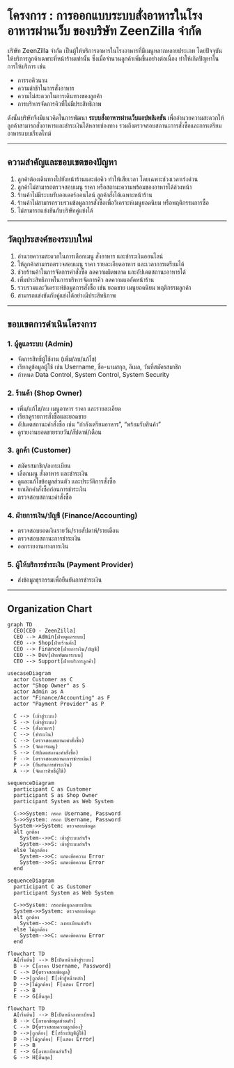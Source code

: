 # โครงการ : การออกแบบระบบสั่งอาหารในโรงอาหารผ่านเว็บ ของบริษัท ZeenZilla จำกัด

บริษัท ZeenZilla จำกัด เป็นผู้ให้บริการอาหารในโรงอาหารที่มีเมนูหลากหลายประเภท โดยปัจจุบันให้บริการลูกค้าเฉพาะที่หน้าร้านเท่านั้น ซึ่งเมื่อจำนวนลูกค้าเพิ่มขึ้นอย่างต่อเนื่อง ทำให้เกิดปัญหาในการให้บริการ เช่น  
- การรอคิวนาน  
- ความล่าช้าในการสั่งอาหาร  
- ความไม่สะดวกในการเดินทางของลูกค้า  
- การบริหารจัดการคิวที่ไม่มีประสิทธิภาพ  

ดังนั้นบริษัทจึงมีแนวคิดในการพัฒนา **ระบบสั่งอาหารผ่านเว็บแอปพลิเคชัน** เพื่ออำนวยความสะดวกให้ลูกค้าสามารถสั่งอาหารและชำระเงินได้หลายช่องทาง รวมถึงตรวจสอบสถานะการสั่งซื้อและการเตรียมอาหารแบบเรียลไทม์  

---

## ความสำคัญและขอบเขตของปัญหา
1. ลูกค้าต้องเดินทางไปยังหน้าร้านและต่อคิว ทำให้เสียเวลา โดยเฉพาะช่วงเวลาเร่งด่วน  
2. ลูกค้าไม่สามารถตรวจสอบเมนู ราคา หรือสถานะความพร้อมของอาหารได้ล่วงหน้า  
3. ร้านค้าไม่มีระบบรับออเดอร์ออนไลน์ ลูกค้าสั่งได้เฉพาะหน้าร้าน  
4. ร้านค้าไม่สามารถรวบรวมข้อมูลการสั่งซื้อเพื่อวิเคราะห์เมนูยอดนิยม หรือพฤติกรรมการซื้อ  
5. ไม่สามารถแข่งขันกับบริษัทคู่แข่งได้  

---

## วัตถุประสงค์ของระบบใหม่
1. อำนวยความสะดวกในการเลือกเมนู สั่งอาหาร และชำระเงินออนไลน์  
2. ให้ลูกค้าสามารถตรวจสอบเมนู ราคา รายละเอียดอาหาร และเวลาการเตรียมได้  
3. ช่วยร้านค้าในการจัดการคำสั่งซื้อ ลดความผิดพลาด และอัปเดตสถานะอาหารได้  
4. เพิ่มประสิทธิภาพในการบริหารจัดการคิว ลดความแออัดหน้าร้าน  
5. รวบรวมและวิเคราะห์ข้อมูลการสั่งซื้อ เช่น ยอดขาย เมนูยอดนิยม พฤติกรรมลูกค้า  
6. สามารถแข่งขันกับคู่แข่งได้อย่างมีประสิทธิภาพ  

---

## ขอบเขตการดำเนินโครงการ

### 1. ผู้ดูแลระบบ (Admin)
- จัดการสิทธิ์ผู้ใช้งาน (เพิ่ม/ลบ/แก้ไข)  
- เรียกดูข้อมูลผู้ใช้ เช่น Username, ชื่อ-นามสกุล, อีเมล, วันที่สมัครสมาชิก  
- กำหนด Data Control, System Control, System Security  

### 2. ร้านค้า (Shop Owner)
- เพิ่ม/แก้ไข/ลบ เมนูอาหาร ราคา และรายละเอียด  
- เรียกดูรายการสั่งซื้อและยอดขาย  
- อัปเดตสถานะคำสั่งซื้อ เช่น “กำลังเตรียมอาหาร”, “พร้อมรับสินค้า”  
- ดูรายงานยอดขายรายวัน/สัปดาห์/เดือน  

### 3. ลูกค้า (Customer)
- สมัครสมาชิก/ลงทะเบียน  
- เลือกเมนู สั่งอาหาร และชำระเงิน  
- ดูและแก้ไขข้อมูลส่วนตัว และประวัติการสั่งซื้อ  
- ยกเลิกคำสั่งซื้อก่อนการชำระเงิน  
- ตรวจสอบสถานะคำสั่งซื้อ  

### 4. ฝ่ายการเงิน/บัญชี (Finance/Accounting)
- ตรวจสอบยอดเงินรายวัน/รายสัปดาห์/รายเดือน  
- ตรวจสอบสถานะการชำระเงิน  
- ออกรายงานทางการเงิน  

### 5. ผู้ให้บริการชำระเงิน (Payment Provider)
- ส่งข้อมูลธุรกรรมเพื่อยืนยันการชำระเงิน  

---

## Organization Chart

```mermaid
graph TD
  CEO[CEO - ZeenZilla]
  CEO --> Admin[ฝ่ายดูแลระบบ]
  CEO --> Shop[ฝ่ายร้านค้า]
  CEO --> Finance[ฝ่ายการเงิน/บัญชี]
  CEO --> Dev[ฝ่ายพัฒนาระบบ]
  CEO --> Support[ฝ่ายบริการลูกค้า]

usecaseDiagram
  actor Customer as C
  actor "Shop Owner" as S
  actor Admin as A
  actor "Finance/Accounting" as F
  actor "Payment Provider" as P

  C --> (เข้าสู่ระบบ)
  S --> (เข้าสู่ระบบ)
  C --> (สั่งอาหาร)
  C --> (ชำระเงิน)
  C --> (ตรวจสอบสถานะคำสั่งซื้อ)
  S --> (จัดการเมนู)
  S --> (อัปเดตสถานะคำสั่งซื้อ)
  F --> (ตรวจสอบสถานะการชำระเงิน)
  P --> (ยืนยันการชำระเงิน)
  A --> (จัดการสิทธิ์ผู้ใช้)

sequenceDiagram
  participant C as Customer
  participant S as Shop Owner
  participant System as Web System

  C->>System: กรอก Username, Password
  S->>System: กรอก Username, Password
  System->>System: ตรวจสอบข้อมูล
  alt ถูกต้อง
    System-->>C: เข้าสู่ระบบสำเร็จ
    System-->>S: เข้าสู่ระบบสำเร็จ
  else ไม่ถูกต้อง
    System-->>C: แสดงข้อความ Error
    System-->>S: แสดงข้อความ Error
  end

sequenceDiagram
  participant C as Customer
  participant System as Web System

  C->>System: กรอกข้อมูลลงทะเบียน
  System->>System: ตรวจสอบข้อมูล
  alt ถูกต้อง
    System-->>C: ลงทะเบียนสำเร็จ
  else ไม่ถูกต้อง
    System-->>C: แสดงข้อความ Error
  end

flowchart TD
  A[เริ่มต้น] --> B[เปิดหน้าเข้าสู่ระบบ]
  B --> C[กรอก Username, Password]
  C --> D{ตรวจสอบข้อมูล}
  D -->|ถูกต้อง| E[เข้าสู่หน้าหลัก]
  D -->|ไม่ถูกต้อง| F[แสดง Error]
  F --> B
  E --> G[สิ้นสุด]

flowchart TD
  A[เริ่มต้น] --> B[เปิดหน้าลงทะเบียน]
  B --> C[กรอกข้อมูลส่วนตัว]
  C --> D{ตรวจสอบความถูกต้อง}
  D -->|ถูกต้อง| E[สร้างบัญชีผู้ใช้]
  D -->|ไม่ถูกต้อง| F[แสดง Error]
  F --> B
  E --> G[ลงทะเบียนสำเร็จ]
  G --> H[สิ้นสุด]
